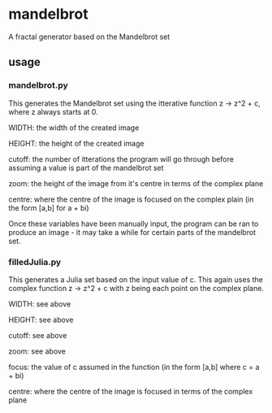 # mandelbrot
A fractal generator based on the Mandelbrot set

## usage
### mandelbrot.py
This generates the Mandelbrot set using the itterative function z -> z^2 + c, where z always starts at 0.

WIDTH: the width of the created image

HEIGHT: the height of the created image

cutoff: the number of itterations the program will go through before assuming a value is part of the mandelbrot set

zoom: the height of the image from it's centre in terms of the complex plane

centre: where the centre of the image is focused on the complex plain (in the form [a,b] for a + bi)

Once these variables have been manually input, the program can be ran to produce an image - it may take a while for certain parts of the mandelbrot set.

### filledJulia.py
This generates a Julia set based on the input value of c. This again uses the complex function z -> z^2 + c with z being each point on the complex plane.

WIDTH: see above

HEIGHT: see above

cutoff: see above

zoom: see above

focus: the value of c assumed in the function (in the form [a,b] where c = a + bi)

centre: where the centre of the image is focused in terms of the complex plane
